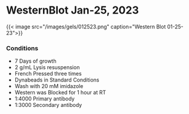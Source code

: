 # WesternBlot Jan-25, 2023

{{< image src="/images/gels/012523.png" caption="Western Blot 01-25-23">}}

### Conditions
* 7 Days of growth
* 2 g/mL Lysis resuspension
* French Pressed three times
* Dynabeads in Standard Conditions
* Wash with 20 mM imidazole
* Western was Blocked for 1 hour at RT
* 1:4000 Primary antibody
* 1:3000 Secondary antibody
<!--more-->

